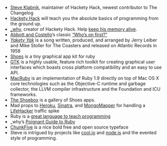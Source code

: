 - [Steve Klabnik](http://www.steveklabnik.com/), maintainer of Hackety Hack, newest contributor to The Changelog
- [Hackety Hack](http://hackety-hack.com/) will teach you the absolute basics of programming from the ground up.
- [_why](http://en.wikipedia.org/wiki/Why_the_lucky_stiff), creator of Hackety Hack. Help [keep his memory alive](http://whyday.org/).
- [Abbott and Costello](http://en.wikipedia.org/wiki/Abbott_and_Costello)’s classic [“Who’s on first?”](http://en.wikipedia.org/wiki/Who's_on_First%3F)
- [_Yakety Yak_](http://en.wikipedia.org/wiki/Yakety_Yak) is a song written, produced, and arranged by Jerry Leiber and Mike Stoller for The Coasters and released on Atlantic Records in 1958
- [Shoes](https://github.com/shoes/shoes) is a tiny graphical app kit for ruby
- [GTK](http://www.gtk.org/) is a highly usable, feature rich toolkit for creating graphical user interfaces which boasts cross platform compatibility and an easy to use API.
- [MacRuby](http://www.macruby.org/) is an implementation of Ruby 1.9 directly on top of Mac OS X core technologies such as the Objective-C runtime and garbage collector, the LLVM compiler infrastructure and the Foundation and ICU frameworks.
- [The Shoebox](http://the-shoebox.org/) is a gallery of Shoes apps.
- Mad props to [Heroku](http://heroku.com), [Sinatra](http://www.sinatrarb.com), and [MongoMapper](http://github.com/jnunemaker/mongomapper) for handling a [LifeHacker](http://lifehacker.com) traffic spike
- Ruby is a [great language to teach programming](http://blog.hackety-hack.com/post/1313406925/why-teach-with-ruby)
- _why’s [Poignant Guide to Ruby](http://poignant.guide/)
- [ChunkFive](http://www.theleagueofmoveabletype.com/fonts/4-chunk) is a nice bold free and open source typeface
- Steve is intrigued by projects like [cool.io](http://thechangelog.com/post/2502699802/cool-io-cool-event-driven-programming-for-ruby) and [node.js](http://nodejs.org) and the evented style of programming.